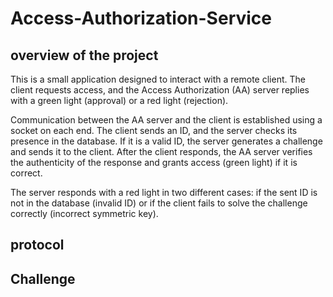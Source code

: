 # Access-Authorization-Service
## overview of the project
This is a small application designed to interact with a remote client. The client requests access, and the Access Authorization (AA) server replies with a green light (approval) or a red light (rejection).

Communication between the AA server and the client is established using a socket on each end. The client sends an ID, and the server checks its presence in the database. If it is a valid ID, the server generates a challenge and sends it to the client. After the client responds, the AA server verifies the authenticity of the response and grants access (green light) if it is correct.

The server responds with a red light in two different cases: if the sent ID is not in the database (invalid ID) or if the client fails to solve the challenge correctly (incorrect symmetric key).

## protocol

## Challenge
